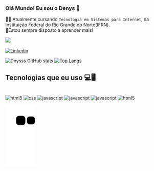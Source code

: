 ### Olá Mundo! Eu sou o Denys 👋

🧑‍💻 Atualmente cursando `Tecnologia em Sistemas para Internet`, na Instituição Federal do Rio Grande do Norte(IFRN).<br/>
📝Estou sempre disposto a aprender mais!

<img width="150" src="https://media.tenor.com/Ej61YncopSEAAAAM/what-does-it-mean-mysterion.gif" />

  [![Linkedin](https://img.shields.io/badge/LinkedIn-0077B5?style=for-the-badge&logo=linkedin&logoColor=white)](https://www.linkedin.com/in/denys-michael-31063827a/)


![Dnysss GitHub stats](https://github-readme-stats.vercel.app/api?username=Dnysss&show_icons=true&theme=dracula)
[![Top Langs](https://github-readme-stats.vercel.app/api/top-langs/?username=Dnysss&show_icons=true&theme=dracula)](https://github.com/Dnysss/github-readme-stats)
<div>
  
</div>

## Tecnologias que eu uso 💻🖥️
<div style="display: inline_block"><br/>
  <img aling="center" alt="html5" src="https://img.shields.io/badge/HTML5-E34F26?style=for-the-badge&logo=html5&logoColor=white" />
  <img aling="center" alt="css" src="https://img.shields.io/badge/CSS3-1572B6?style=for-the-badge&logo=css3&logoColor=white" />
  <img aling="center" alt="javascript" src="https://img.shields.io/badge/JavaScript-323330?style=for-the-badge&logo=javascript&logoColor=F7DF1E" />
  <img aling="center" alt="javascript" src="https://img.shields.io/badge/Node.js-43853D?style=for-the-badge&logo=node.js&logoColor=white" />
  <img aling="center" alt="javascript" src="https://img.shields.io/badge/React-20232A?style=for-the-badge&logo=react&logoColor=61DAFB" />
  <img aling="center" alt="html5" src="https://img.shields.io/badge/Linux-FCC624?style=for-the-badge&logo=linux&logoColor=black" />
</div>

![snake gif](https://github.com/Dnysss/Dnysss/blob/output/github-contribution-grid-snake.svg)

<!--
**Dnysss/Dnysss** is a ✨ _special_ ✨ repository because its `README.md` (this file) appears on your GitHub profile.

Here are some ideas to get you started:

- 🔭 I’m currently working on ...
- 🌱 I’m currently learning ...
- 👯 I’m looking to collaborate on ...
- 🤔 I’m looking for help with ...
- 💬 Ask me about ...
- 📫 How to reach me: ...
- 😄 Pronouns: ...
- ⚡ Fun fact: ...
-->
